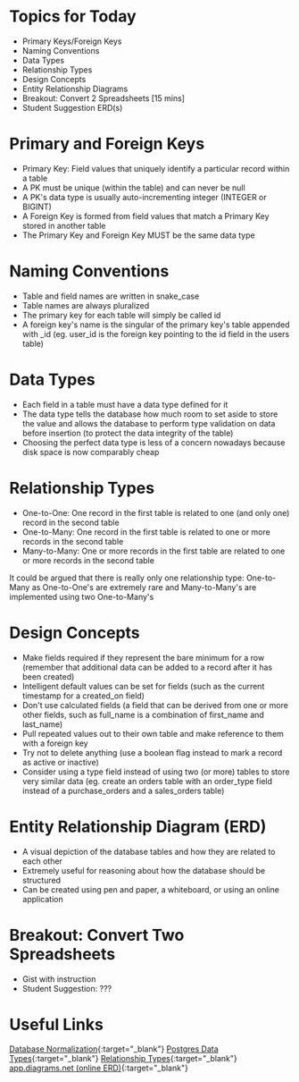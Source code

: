 
# Topics for Today

* Primary Keys/Foreign Keys
* Naming Conventions
* Data Types
* Relationship Types
* Design Concepts
* Entity Relationship Diagrams
* Breakout: Convert 2 Spreadsheets [15 mins]
* Student Suggestion ERD(s)

# Primary and Foreign Keys

* Primary Key: Field values that uniquely identify a particular record within a table
* A PK must be unique (within the table) and can never be null
* A PK's data type is usually auto-incrementing integer (INTEGER or BIGINT)
* A Foreign Key is formed from field values that match a Primary Key stored in another table
* The Primary Key and Foreign Key MUST be the same data type

# Naming Conventions

* Table and field names are written in snake_case
* Table names are always pluralized
* The primary key for each table will simply be called id
* A foreign key's name is the singular of the primary key's table appended with _id (eg. user_id is the foreign key pointing to the id field in the users table)

# Data Types

* Each field in a table must have a data type defined for it
* The data type tells the database how much room to set aside to store the value and allows the database to perform type validation on data before insertion (to protect the data integrity of the table)
* Choosing the perfect data type is less of a concern nowadays because disk space is now comparably cheap

# Relationship Types

* One-to-One: One record in the first table is related to one (and only one) record in the second table
* One-to-Many: One record in the first table is related to one or more records in the second table
* Many-to-Many: One or more records in the first table are related to one or more records in the second table

It could be argued that there is really only one relationship type: One-to-Many as One-to-One's are extremely rare and Many-to-Many's are implemented using two One-to-Many's

# Design Concepts

* Make fields required if they represent the bare minimum for a row  (remember that additional data can be added to a record after it has been created)
* Intelligent default values can be set for fields (such as the current timestamp for a created_on field)
* Don't use calculated fields (a field that can be derived from one or more other fields, such as full_name is a combination of first_name and last_name)
* Pull repeated values out to their own table and make reference to them with a foreign key
* Try not to delete anything (use a boolean flag instead to mark a record as active or inactive)
* Consider using a type field instead of using two (or more) tables to store very similar data (eg. create an orders table with an order_type field instead of a purchase_orders and a sales_orders table)

# Entity Relationship Diagram (ERD)

* A visual depiction of the database tables and how they are related to each other
* Extremely useful for reasoning about how the database should be structured
* Can be created using pen and paper, a whiteboard, or using an online application

# Breakout: Convert Two Spreadsheets

* Gist with instruction
* Student Suggestion: ???

# Useful Links

[Database Normalization](https://en.wikipedia.org/wiki/Database_normalization){:target="_blank"}
[Postgres Data Types](https://www.postgresqltutorial.com/postgresql-data-types/){:target="_blank"}
[Relationship Types](http://etutorials.org/SQL/Database+design+for+mere+mortals/Part+II+The+Design+Process/Chapter+10.+Table+Relationships/Types+of+Relationships/){:target="_blank"}
[app.diagrams.net (online ERD)](https://app.diagrams.net/){:target="_blank"}
